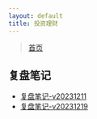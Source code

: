 ```yaml
---
layout: default
title: 投资理财
---
```


> [首页](/index.html)

## 复盘笔记

- [复盘笔记-v20231211](/investment/replay/replay-v20231211.md)
- [复盘笔记-v20231219](/investment/replay/replay-v20231219.md)